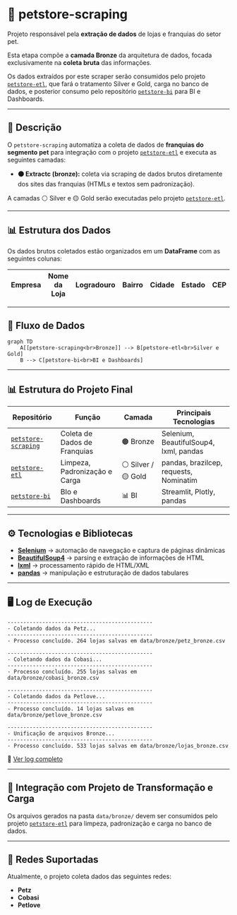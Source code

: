 # 🐾 petstore-scraping

Projeto responsável pela **extração de dados** de lojas e franquias do setor pet.

Esta etapa compõe a **camada Bronze** da arquitetura de dados, focada exclusivamente na **coleta bruta** das informações.

Os dados extraídos por este scraper serão consumidos pelo projeto [`petstore-etl`](https://github.com/rafa-trindade/petstore-etl), que fará o tratamento Silver e Gold, carga no banco de dados, e posterior consumo pelo repositório [`petstore-bi`](https://github.com/rafa-trindade/petstore-bi) para BI e Dashboards.

---

## 📌 Descrição

O `petstore-scraping` automatiza a coleta de dados de **franquias do segmento pet** para integração com o projeto [`petstore-etl`](https://github.com/rafa-trindade/petstore-etl) e executa as seguintes camadas:

* **🟤 Extractc (bronze):** coleta via scraping de dados brutos diretamente dos sites das franquias (HTMLs e textos sem padronização).

A camadas ⚪ Silver e 🟡 Gold serão executadas pelo projeto [`petstore-etl`](https://github.com/rafa-trindade/petstore-etl).

---

## 📊 Estrutura dos Dados

Os dados brutos coletados estão organizados em um **DataFrame** com as seguintes colunas:

| Empresa | Nome da Loja | Logradouro | Bairro | Cidade | Estado | CEP |
| ------- | ------------ | ---------- | ------ | ------ | ------ | --- |

---

## 🧩 Fluxo de Dados

```mermaid
graph TD
    A[[petstore-scraping<br>Bronze]] --> B[petstore-etl<br>Silver e Gold]
    B --> C[petstore-bi<br>BI e Dashboards]
```
---

## 📊 Estrutura do Projeto Final

| Repositório | Função | Camada | Principais Tecnologias |
| ----------------- | ----------------------------- | ------------------ | -------------------------------------- |
| [`petstore-scraping`](https://github.com/rafa-trindade/petstore-scraping) | Coleta de Dados de Franquias | 🟤 Bronze | Selenium, BeautifulSoup4, lxml, pandas |
| [`petstore-etl`](https://github.com/rafa-trindade/petstore-etl) | Limpeza, Padronização e Carga | ⚪ Silver / 🟡 Gold | pandas, brazilcep, requests, Nominatim |
| [`petstore-bi`](https://github.com/rafa-trindade/petstore-etl) | BIo e Dashboards | 📊 BI | Streamlit, Plotly, pandas |

---

## ⚙️ Tecnologias e Bibliotecas

* [**Selenium**](https://pypi.org/project/selenium/) → automação de navegação e captura de páginas dinâmicas  
* [**BeautifulSoup4**](https://pypi.org/project/beautifulsoup4/) → parsing e extração de informações de HTML  
* [**lxml**](https://pypi.org/project/lxml/) → processamento rápido de HTML/XML  
* [**pandas**](https://pypi.org/project/pandas/) → manipulação e estruturação de dados tabulares  

---

## 🖥️ Log de Execução

```text
----------------------------------------------
- Coletando dados da Petz...
----------------------------------------------
- Processo concluído. 264 lojas salvas em data/bronze/petz_bronze.csv

----------------------------------------------
- Coletando dados da Cobasi...
----------------------------------------------
- Processo concluído. 255 lojas salvas em data/bronze/cobasi_bronze.csv

----------------------------------------------
- Coletando dados da Petlove...
----------------------------------------------
- Processo concluído. 14 lojas salvas em data/bronze/petlove_bronze.csv

----------------------------------------------
- Unificação de arquivos Bronze...
----------------------------------------------
- Processo concluído. 533 lojas salvas em data/bronze/lojas_bronze.csv
```
🔗 [Ver log completo](logs/log.txt)

---

## 🔗 Integração com Projeto de Transformação e Carga

Os arquivos gerados na pasta `data/bronze/` devem ser consumidos pelo projeto [`petstore-etl`](https://github.com/rafa-trindade/petstore-etl) para limpeza, padronização e carga no banco de dados.

---

## 🏪 Redes Suportadas

Atualmente, o projeto coleta dados das seguintes redes:

* **Petz**
* **Cobasi**
* **Petlove**
